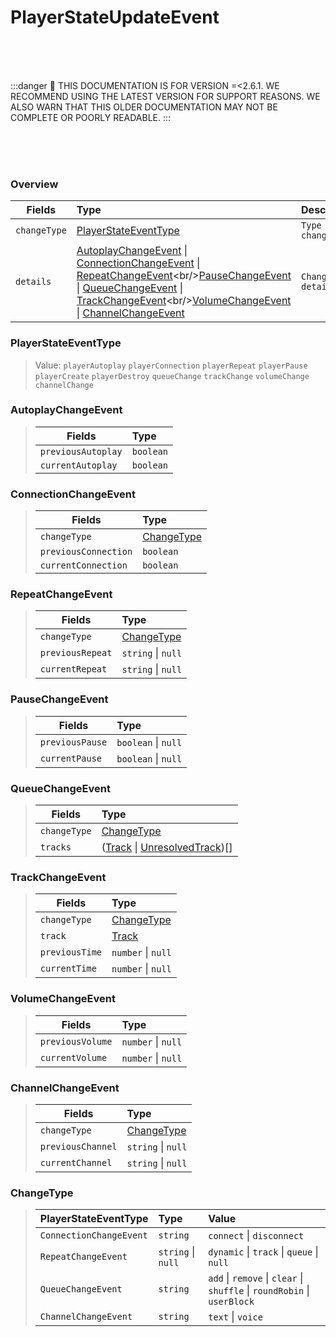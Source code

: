 # PlayerStateUpdateEvent

<br/><br/><br/>

:::danger
🚨 THIS DOCUMENTATION IS FOR VERSION =\<2.6.1. WE RECOMMEND USING THE LATEST VERSION FOR SUPPORT REASONS. WE ALSO WARN THAT THIS OLDER DOCUMENTATION MAY NOT BE COMPLETE OR POORLY READABLE.
:::

<br/><br/><br/>

### Overview

| Fields           | Type                                                                                                                                                                                                                                                                                                                                                             | Description                   |
|------------------|:-----------------------------------------------------------------------------------------------------------------------------------------------------------------------------------------------------------------------------------------------------------------------------------------------------------------------------------------------------------------|-------------------------------|
| `changeType`        | [PlayerStateEventType](#playerstateeventtype)                                                                                                                                                                                                                                                                                                                    | `Type of the change`          |
| `details`      | [AutoplayChangeEvent](#autoplaychangeevent) \| [ConnectionChangeEvent](#connectionchangeevent) \| [RepeatChangeEvent](#autoplaychangeevent)\<br/>[PauseChangeEvent](#pausechangeevent) \| [QueueChangeEvent](#queuechangeevent) \| [TrackChangeEvent](#trackchangeevent)\<br/>[VolumeChangeEvent](#volumechangeevent) \| [ChannelChangeEvent](#channelchangeevent) | `Change details`              |

### PlayerStateEventType

> Value: `playerAutoplay` `playerConnection` `playerRepeat` `playerPause` `playerCreate` `playerDestroy` `queueChange` `trackChange` `volumeChange` `channelChange`

### AutoplayChangeEvent

> | Fields             | Type      |
> |--------------------|:----------|
> | `previousAutoplay` | `boolean` |
> | `currentAutoplay`  | `boolean` |

### ConnectionChangeEvent

> | Fields               | Type                      |
> |----------------------|:--------------------------|
> | `changeType`         | [ChangeType](#changetype) |
> | `previousConnection` | `boolean`                 |
> | `currentConnection`  | `boolean`                 |

### RepeatChangeEvent

> | Fields           | Type                      |
> |------------------|:--------------------------|
> | `changeType`     | [ChangeType](#changetype) |
> | `previousRepeat` | `string` \| `null`        |
> | `currentRepeat`  | `string` \| `null`        |

### PauseChangeEvent

> | Fields          | Type                |
> |-----------------|:--------------------|
> | `previousPause` | `boolean` \| `null` |
> | `currentPause`  | `boolean` \| `null` |

### QueueChangeEvent

> | Fields       | Type                                                                              |
> |--------------|:----------------------------------------------------------------------------------|
> | `changeType` | [ChangeType](#changetype)                                                         |
> | `tracks`     | ([Track](../typedefs/track) \| [UnresolvedTrack](../typedefs/unresolvedtrack))\[] |

### TrackChangeEvent

> | Fields         | Type                           |
> |----------------|:-------------------------------|
> | `changeType`   | [ChangeType](#changetype)      |
> | `track`        | [Track](../typedefs/track)     |
> | `previousTime` | `number` \| `null`             |
> | `currentTime`  | `number` \| `null`             |

### VolumeChangeEvent

> | Fields           | Type               |
> |------------------|:-------------------|
> | `previousVolume` | `number` \| `null` |
> | `currentVolume`  | `number` \| `null` |

### ChannelChangeEvent

> | Fields            | Type                      |
> |-------------------|:--------------------------|
> | `changeType`      | [ChangeType](#changetype) |
> | `previousChannel` | `string` \| `null`        |
> | `currentChannel`  | `string` \| `null`        |

### ChangeType

> | PlayerStateEventType    | Type               | Value                                                                    |
> |-------------------------|:-------------------|:-------------------------------------------------------------------------|
> | `ConnectionChangeEvent` | `string`           | `connect` \| `disconnect`                                                |
> | `RepeatChangeEvent`     | `string` \| `null` | `dynamic` \| `track` \| `queue` \| `null`                                |
> | `QueueChangeEvent`      | `string`           | `add` \| `remove` \| `clear` \| `shuffle` \| `roundRobin` \| `userBlock` |
> | `ChannelChangeEvent`    | `string`           | `text` \| `voice`                                                        |
